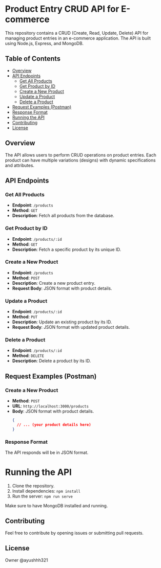 # Product Entry CRUD API for E-commerce

This repository contains a CRUD (Create, Read, Update, Delete) API for managing product entries in an e-commerce application. The API is built using Node.js, Express, and MongoDB.

## Table of Contents
- [Overview](#overview)
- [API Endpoints](#api-endpoints)
  - [Get All Products](#get-all-products)
  - [Get Product by ID](#get-product-by-id)
  - [Create a New Product](#create-a-new-product)
  - [Update a Product](#update-a-product)
  - [Delete a Product](#delete-a-product)
- [Request Examples (Postman)](#request-examples-postman)
- [Response Format](#response-format)
- [Running the API](#running-the-api)
- [Contributing](#contributing)
- [License](#license)

## Overview

The API allows users to perform CRUD operations on product entries. Each product can have multiple variations (designs) with dynamic specifications and attributes.

## API Endpoints

### Get All Products

- **Endpoint**: `/products`
- **Method**: `GET`
- **Description**: Fetch all products from the database.

### Get Product by ID

- **Endpoint**: `/products/:id`
- **Method**: `GET`
- **Description**: Fetch a specific product by its unique ID.

### Create a New Product

- **Endpoint**: `/products`
- **Method**: `POST`
- **Description**: Create a new product entry.
- **Request Body**: JSON format with product details.

### Update a Product

- **Endpoint**: `/products/:id`
- **Method**: `PUT`
- **Description**: Update an existing product by its ID.
- **Request Body**: JSON format with updated product details.

### Delete a Product

- **Endpoint**: `/products/:id`
- **Method**: `DELETE`
- **Description**: Delete a product by its ID.

## Request Examples (Postman)

### Create a New Product

- **Method**: `POST`
- **URL**: `http://localhost:3000/products`
- **Body**: JSON format with product details.
  ```json
  {
    // ... (your product details here)
  }

### Response Format
The API responds will be in JSON format. 



# Running the API

1. Clone the repository.
2. Install dependencies: `npm install`
3. Run the server: `npm run serve`

Make sure to have MongoDB installed and running.

## Contributing

Feel free to contribute by opening issues or submitting pull requests.

## License

Owner @ayushhh321
